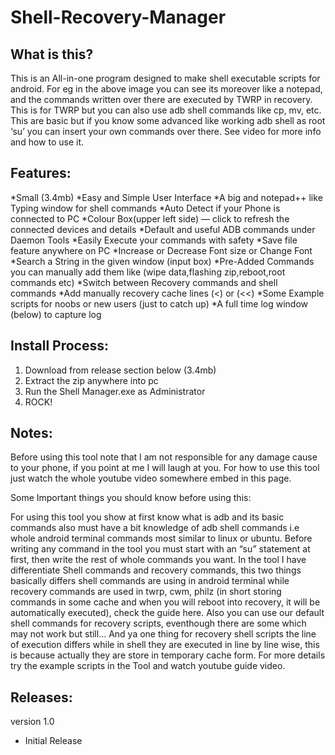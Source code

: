# Shell-Recovery-Manager

## What is this? 

This is an All-in-one program designed to make shell executable scripts for android. For eg in the above image you can see its moreover like a notepad, and the commands written over there are executed by TWRP in recovery. This is for TWRP but you can also use adb shell commands like cp, mv, etc. This are basic but if you know some advanced like working adb shell as root  ‘su’ you can insert your own commands over there. See video for more info and how to use it.

## Features:

*Small (3.4mb)
*Easy and Simple User Interface
*A big and notepad++ like Typing window for shell commands
*Auto Detect if your Phone is connected to PC
*Colour Box(upper left side) — click to refresh the connected devices and details
*Default and useful ADB commands under Daemon Tools
*Easily Execute your commands with safety
*Save file feature anywhere on PC
*Increase or Decrease Font size or Change Font
*Search a String in the given window (input box)
*Pre-Added Commands you can manually add them like
(wipe data,flashing zip,reboot,root commands etc)
*Switch between Recovery commands and shell commands
*Add manually recovery cache lines (<) or (<<)
*Some Example scripts for noobs or new users (just to catch up)
*A full time log window (below) to capture log

## Install Process:

1. Download from release section below (3.4mb)
2. Extract the zip anywhere into pc
3. Run the Shell Manager.exe as Administrator
4. ROCK!

## Notes:

Before using this tool note that I am not responsible for any damage cause to your phone, if you point at me I will laugh at you. For how to use this tool just watch the whole youtube video somewhere embed in this page.

Some Important things you should know before using this:

For using this tool you show at first know what is adb and its basic commands also must have a bit knowledge of adb shell commands i.e whole android terminal commands most similar to linux or ubuntu. Before writing any command in the tool you must start with an “su” statement at first, then write the rest of whole commands you want. In the tool I have differentiate Shell commands and recovery commands, this two things basically differs shell commands are using in android terminal while recovery commands are used in twrp, cwm, philz (in short storing commands in some cache and when you will reboot into recovery, it will be automatically executed), check the guide here. Also you can use our default shell commands for recovery scripts, eventhough there are some which may not work but still… And ya one thing for recovery shell scripts the line of execution differs while in shell they are executed in line by line wise, this is because actually they are store in temporary cache form. For more details try the example scripts in the Tool and watch youtube guide video.

## Releases:

version 1.0
* Initial Release
